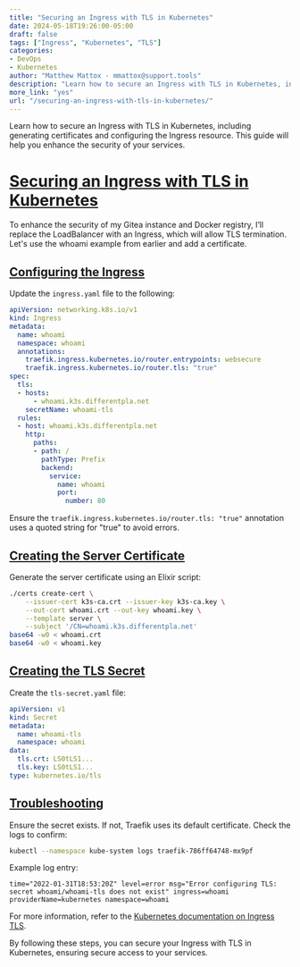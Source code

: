 ```yaml
---
title: "Securing an Ingress with TLS in Kubernetes"
date: 2024-05-18T19:26:00-05:00
draft: false
tags: ["Ingress", "Kubernetes", "TLS"]
categories:
- DevOps
- Kubernetes
author: "Matthew Mattox - mmattox@support.tools"
description: "Learn how to secure an Ingress with TLS in Kubernetes, including generating certificates and configuring the Ingress resource."
more_link: "yes"
url: "/securing-an-ingress-with-tls-in-kubernetes/"
---
```


Learn how to secure an Ingress with TLS in Kubernetes, including generating certificates and configuring the Ingress resource. This guide will help you enhance the security of your services.

<!--more-->

# [Securing an Ingress with TLS in Kubernetes](#securing-an-ingress-with-tls-in-kubernetes)

To enhance the security of my Gitea instance and Docker registry, I’ll replace the LoadBalancer with an Ingress, which will allow TLS termination. Let's use the whoami example from earlier and add a certificate.

## [Configuring the Ingress](#configuring-the-ingress)

Update the `ingress.yaml` file to the following:

```yaml
apiVersion: networking.k8s.io/v1
kind: Ingress
metadata:
  name: whoami
  namespace: whoami
  annotations:
    traefik.ingress.kubernetes.io/router.entrypoints: websecure
    traefik.ingress.kubernetes.io/router.tls: "true"
spec:
  tls:
  - hosts:
      - whoami.k3s.differentpla.net
    secretName: whoami-tls
  rules:
  - host: whoami.k3s.differentpla.net
    http:
      paths:
      - path: /
        pathType: Prefix
        backend:
          service:
            name: whoami
            port:
              number: 80
```

Ensure the `traefik.ingress.kubernetes.io/router.tls: "true"` annotation uses a quoted string for "true" to avoid errors.

## [Creating the Server Certificate](#creating-the-server-certificate)

Generate the server certificate using an Elixir script:

```bash
./certs create-cert \
    --issuer-cert k3s-ca.crt --issuer-key k3s-ca.key \
    --out-cert whoami.crt --out-key whoami.key \
    --template server \
    --subject '/CN=whoami.k3s.differentpla.net'
base64 -w0 < whoami.crt
base64 -w0 < whoami.key
```

## [Creating the TLS Secret](#creating-the-tls-secret)

Create the `tls-secret.yaml` file:

```yaml
apiVersion: v1
kind: Secret
metadata:
  name: whoami-tls
  namespace: whoami
data:
  tls.crt: LS0tLS1...
  tls.key: LS0tLS1...
type: kubernetes.io/tls
```

## [Troubleshooting](#troubleshooting)

Ensure the secret exists. If not, Traefik uses its default certificate. Check the logs to confirm:

```bash
kubectl --namespace kube-system logs traefik-786ff64748-mx9pf
```

Example log entry:

```
time="2022-01-31T18:53:20Z" level=error msg="Error configuring TLS: secret whoami/whoami-tls does not exist" ingress=whoami providerName=kubernetes namespace=whoami
```

For more information, refer to the [Kubernetes documentation on Ingress TLS](https://kubernetes.io/docs/concepts/services-networking/ingress/#tls).

By following these steps, you can secure your Ingress with TLS in Kubernetes, ensuring secure access to your services.
